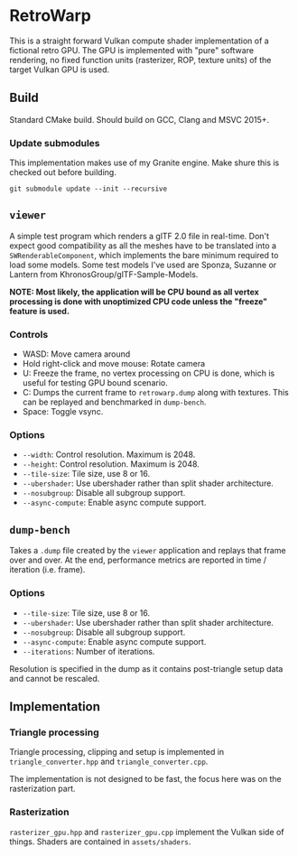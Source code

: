 # RetroWarp

This is a straight forward Vulkan compute shader implementation of a fictional retro GPU.
The GPU is implemented with "pure" software rendering,
no fixed function units (rasterizer, ROP, texture units) of the target Vulkan GPU is used.

## Build

Standard CMake build. Should build on GCC, Clang and MSVC 2015+.

### Update submodules

This implementation makes use of my Granite engine. Make shure this is checked out before building.

```
git submodule update --init --recursive
```

## `viewer`

A simple test program which renders a glTF 2.0 file in real-time.
Don't expect good compatibility as all the meshes have to be translated into a `SWRenderableComponent`,
which implements the bare minimum required to load some models.
Some test models I've used are Sponza, Suzanne or Lantern from KhronosGroup/glTF-Sample-Models.

**NOTE: Most likely, the application will be CPU bound as all vertex processing is done with unoptimized CPU code unless the "freeze" feature is used.**

### Controls

- WASD: Move camera around
- Hold right-click and move mouse: Rotate camera
- U: Freeze the frame, no vertex processing on CPU is done, which is useful for testing GPU bound scenario.
- C: Dumps the current frame to `retrowarp.dump` along with textures. This can be replayed and benchmarked in `dump-bench`.
- Space: Toggle vsync.

### Options

- `--width`: Control resolution. Maximum is 2048.
- `--height`: Control resolution. Maximum is 2048.
- `--tile-size`: Tile size, use 8 or 16.
- `--ubershader`: Use ubershader rather than split shader architecture.
- `--nosubgroup`: Disable all subgroup support.
- `--async-compute`: Enable async compute support.

## `dump-bench`

Takes a `.dump` file created by the `viewer` application and replays that frame over and over.
At the end, performance metrics are reported in time / iteration (i.e. frame).

### Options

- `--tile-size`: Tile size, use 8 or 16.
- `--ubershader`: Use ubershader rather than split shader architecture.
- `--nosubgroup`: Disable all subgroup support.
- `--async-compute`: Enable async compute support.
- `--iterations`: Number of iterations.

Resolution is specified in the dump as it contains post-triangle setup data and cannot be rescaled.

## Implementation

### Triangle processing

Triangle processing, clipping and setup is implemented in `triangle_converter.hpp` and `triangle_converter.cpp`.

The implementation is not designed to be fast, the focus here was on the rasterization part.

### Rasterization

`rasterizer_gpu.hpp` and `rasterizer_gpu.cpp` implement the Vulkan side of things.
Shaders are contained in `assets/shaders`.
